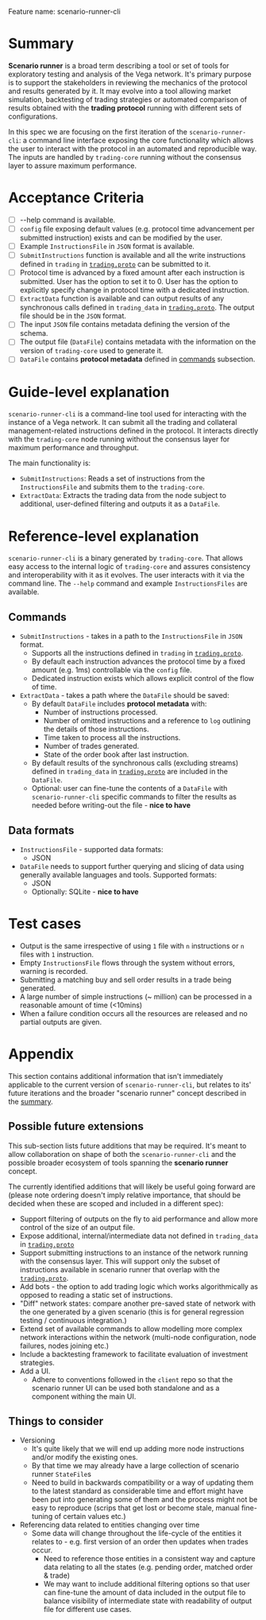 Feature name: scenario-runner-cli 

# Summary

**Scenario runner** is a broad term describing a tool or set of tools for exploratory testing and analysis of the Vega network. It's primary purpose is to support the stakeholders in reviewing the mechanics of the protocol and results generated by it.
It may evolve into a tool allowing market simulation, backtesting of trading strategies or automated comparison of results obtained with the **trading protocol** running with different sets of configurations.  

In this spec we are focusing on the first iteration of the `scenario-runner-cli`: a command line interface exposing the core functionality which allows the user to interact with the protocol in an automated and reproducible way. The inputs are handled by `trading-core` running without the consensus layer to assure maximum performance.

# Acceptance Criteria

- [ ] --help command is available.
- [ ] `config` file exposing default values (e.g. protocol time advancement per submitted instruction) exists and can be modified by the user.
- [ ] Example `InstructionsFile` in `JSON` format is available.
- [ ] `SubmitInstructions` function is available and all the write instructions defined in `trading` in [`trading.proto`](https://github.com/vegaprotocol/api/blob/develop/proto/api/trading.proto) can be submitted to it.
- [ ] Protocol time is advanced by a fixed amount after each instruction is submitted. User has the option to set it to 0. User has the option to explicitly specify change in protocol time with a dedicated instruction.
- [ ] `ExtractData` function is available and can output results of any synchronous calls defined in `trading_data` in [`trading.proto`](https://github.com/vegaprotocol/api/blob/develop/proto/api/trading.proto). The output file should be in the `JSON` format.
- [ ] The input `JSON` file contains metadata defining the version of the schema.
- [ ] The output file (`DataFile`) contains metadata with the information on the version of `trading-core` used to generate it.
- [ ] `DataFile` contains **protocol metadata** defined in [commands](#commands) subsection.

# Guide-level explanation

`scenario-runner-cli` is a command-line tool used for interacting with the instance of a Vega network. It can submit all the trading and collateral management-related instructions defined in the protocol. It interacts directly with the `trading-core` node running without the consensus layer for maximum performance and throughput.

The main functionality is:

- `SubmitInstructions`: Reads a set of instructions from the `InstructionsFile` and submits them to the `trading-core`.
- `ExtractData`: Extracts the trading data from the node subject to additional, user-defined filtering and outputs it as a `DataFile`.

# Reference-level explanation

`scenario-runner-cli` is a binary generated by `trading-core`. That allows easy access to the internal logic of `trading-core` and assures consistency and interoperability with it as it evolves. The user interacts with it via the command line.  The `--help` command and example `InstructionsFiles` are available.

## Commands

- `SubmitInstructions` - takes in a path to the `InstructionsFile` in `JSON` format.
  - Supports all the instructions defined in `trading` in [`trading.proto`](https://github.com/vegaprotocol/api/blob/develop/proto/api/trading.proto).
  - By default each instruction advances the protocol time by a fixed amount (e.g. 1ms) controllable via the `config` file.
  - Dedicated instruction exists which allows explicit control of the flow of time.
- `ExtractData` - takes a path where the `DataFile` should be saved:
  - By default `DataFile` includes **protocol metadata** with:
    - Number of instructions processed.
    - Number of omitted instructions and a reference to `log` outlining the details of those instructions.
    - Time taken to process all the instructions.
    - Number of trades generated.
    - State of the order book after last instruction.
  - By default results of the synchronous calls (excluding streams) defined in `trading_data` in [`trading.proto`](https://github.com/vegaprotocol/api/blob/develop/proto/api/trading.proto)
    are included in the `DataFile`.
  - Optional: user can fine-tune the contents of a `DataFile` with `scenario-runner-cli` specific commands to filter the results as needed before writing-out the file - **nice to have**

## Data formats

- `InstructionsFile` - supported data formats:
  - JSON
- `DataFile` needs to support further querying and slicing of data using generally available languages and tools. Supported formats:
  - JSON
  - Optionally: SQLite - **nice to have**

# Test cases

- Output is the same irrespective of using `1` file with `n` instructions or `n` files with `1` instruction.
- Empty `InstructionsFile` flows through the system without errors, warning is recorded.
- Submitting a matching buy and sell order results in a trade being generated.
- A large number of simple instructions (~ million) can be processed in a reasonable amount of time (<10mins)
- When a failure condition occurs all the resources are released and no partial outputs are given.

# Appendix

This section contains additional information that isn't immediately applicable to the current version of `scenario-runner-cli`, but relates to its' future iterations and the broader "scenario runner" concept described in the [summary](#summary).

## Possible future extensions

This sub-section lists future additions that may be required. It's meant to allow collaboration on shape of both the `scenario-runner-cli` and the possible broader ecosystem of tools spanning the **scenario runner** concept.

The currently identified additions that will likely be useful going forward are (please note ordering doesn't imply relative importance, that should be decided when these are scoped and included in a different spec):

- Support filtering of outputs on the fly to aid performance and allow more control of the size of an output file.
- Expose additional, internal/intermediate data not defined in `trading_data` in [`trading.proto`](https://github.com/vegaprotocol/api/blob/develop/proto/api/trading.proto)
- Support submitting instructions to an instance of the network running with the consensus layer. This will support only the subset of instructions available in scenario runner that overlap with the [`trading.proto`](https://github.com/vegaprotocol/api/blob/develop/proto/api/trading.proto).
- Add bots - the option to add trading logic which works algorithmically as opposed to reading a static set of instructions.
- "Diff" network states: compare another pre-saved state of network with the one generated by a given scenario (this is for general regression testing / continuous integration.)
- Extend set of available commands to allow modelling more complex network interactions within the network (multi-node configuration, node failures, nodes joining etc.)
- Include a backtesting framework to facilitate evaluation of investment strategies.
- Add a UI.
  - Adhere to conventions followed in the `client` repo so that the scenario runner UI can be used both standalone and as a component withing the main UI.

## Things to consider

- Versioning
  - It's quite likely that we will end up adding more node instructions and/or modify the existing ones.
  - By that time we may already have a large collection of scenario runner `StateFile`s
  - Need to build in backwards compatibility or a way of updating them to the latest standard as considerable time and effort might have been put into generating some of them and the process might not be easy to reproduce (scrips that get lost or become stale, manual fine-tuning of certain values etc.)
- Referencing data related to entities changing over time
  - Some data will change throughout the life-cycle of the entities it relates to - e.g. first version of an order then updates when trades occur.
    - Need to reference those entities in a consistent way and capture data relating to all the states (e.g. pending order, matched order & trade)
    - We may want to include additional filtering options so that user can fine-tune the amount of data included in the output file to balance visibility of intermediate state with readability of output file for different use cases.
